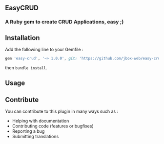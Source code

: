 ## EasyCRUD

### A Ruby gem to create CRUD Applications, easy ;)

## Installation

Add the following line to your Gemfile :

```ruby
gem 'easy-crud', '~> 1.0.0', git: 'https://github.com/jbox-web/easy-crud.git', tag: '1.0.0'
```

then `bundle install`.

## Usage


## Contribute

You can contribute to this plugin in many ways such as :
* Helping with documentation
* Contributing code (features or bugfixes)
* Reporting a bug
* Submitting translations

